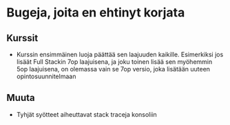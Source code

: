 # Bugeja, joita en ehtinyt korjata

## Kurssit
- Kurssin ensimmäinen luoja päättää sen laajuuden kaikille. Esimerkiksi jos lisäät Full Stackin 7op laajuisena, ja joku toinen lisää sen myöhemmin 5op laajuisena, on olemassa vain se 7op versio, joka lisätään uuteen opintosuunnitelmaan

## Muuta
- Tyhjät syötteet aiheuttavat stack traceja konsoliin